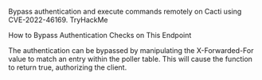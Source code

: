 Bypass authentication and execute commands remotely on Cacti using CVE-2022-46169. TryHackMe

How to Bypass Authentication Checks on This Endpoint

The authentication can be bypassed by manipulating the X-Forwarded-For value to match an entry within the poller table. This will cause the function to return true, authorizing the client.